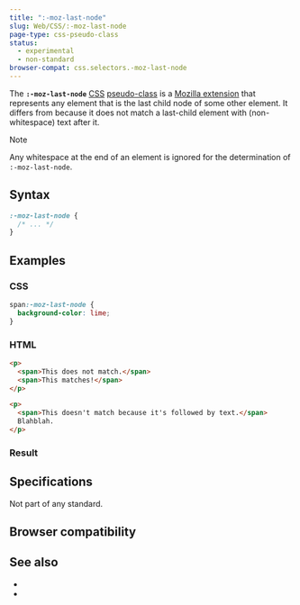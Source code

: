 ```yaml
---
title: ":-moz-last-node"
slug: Web/CSS/:-moz-last-node
page-type: css-pseudo-class
status:
  - experimental
  - non-standard
browser-compat: css.selectors.-moz-last-node
---
```




The **`:-moz-last-node`** [CSS](/Web/CSS) [pseudo-class](/Web/CSS/Pseudo-classes) is a [Mozilla extension](/Web/CSS/Mozilla_Extensions) that represents any element that is the last child node of some other element. It differs from  because it does not match a last-child element with (non-whitespace) text after it.

> [!NOTE]
> Any whitespace at the end of an element is ignored for the determination of `:-moz-last-node`.

## Syntax

```css
:-moz-last-node {
  /* ... */
}
```

## Examples

### CSS

```css
span:-moz-last-node {
  background-color: lime;
}
```

### HTML

```html
<p>
  <span>This does not match.</span>
  <span>This matches!</span>
</p>

<p>
  <span>This doesn't match because it's followed by text.</span>
  Blahblah.
</p>
```

### Result



## Specifications

Not part of any standard.

## Browser compatibility



## See also

- 
- 
